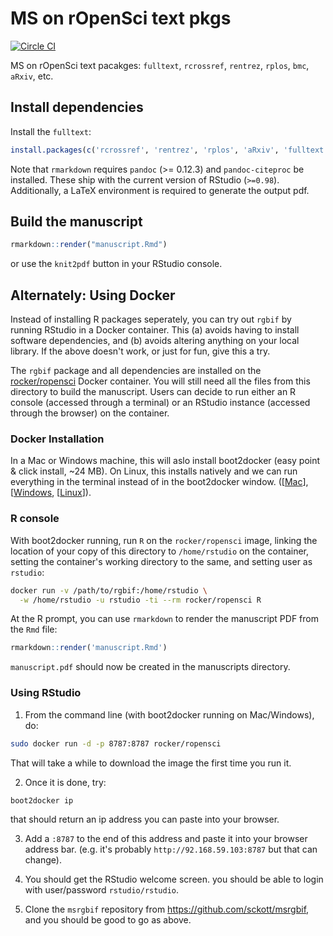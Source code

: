 MS on rOpenSci text pkgs
======================================

[![Circle CI](https://circleci.com/gh/sckott/mstext.svg?style=svg)](https://circleci.com/gh/sckott/mstext)

MS on rOpenSci text pacakges: `fulltext`, `rcrossref`, `rentrez`, `rplos`, `bmc`, `aRxiv`, etc.

Install dependencies
--------------------

Install the `fulltext`:

```r
install.packages(c('rcrossref', 'rentrez', 'rplos', 'aRxiv', 'fulltext', 'rmarkdown'), dependencies=TRUE)
```

Note that `rmarkdown` requires `pandoc` (>= 0.12.3) and `pandoc-citeproc` be installed. These ship with the current version of RStudio (`>=0.98`). Additionally, a LaTeX environment is required to generate the output pdf.



Build the manuscript
--------------------


```r
rmarkdown::render("manuscript.Rmd")
```

or use the `knit2pdf` button in your RStudio console.


Alternately: Using Docker
-------------------------

Instead of installing R packages seperately, you can try out `rgbif`
by running RStudio in a Docker container.  This (a) avoids having to install
software dependencies, and (b) avoids altering anything on your local
library. If the above doesn't work, or just for fun, give this a try.

The `rgbif` package and all dependencies are installed on the [rocker/ropensci](http://registry.hub.docker.com/u/rocker/ropensci) Docker container.  You will still need all the files from this directory to build the manuscript. Users can decide to run either an R console (accessed through a terminal)
or an RStudio instance (accessed through the browser) on the container.


### Docker Installation

In a Mac or Windows machine, this will aslo install boot2docker
(easy point & click install, ~24 MB). On Linux, this installs
natively and we can run everything in the terminal instead of in
the boot2docker window.
([[Mac](https://docs.docker.com/installation/mac/)],
[[Windows](https://docs.docker.com/installation/windows/),
[[Linux](https://docs.docker.com/installation)]).

### R console

With boot2docker running, run `R` on the `rocker/ropensci` image,
linking the location of your copy of this directory to
`/home/rstudio` on the container, setting the container's
working directory to the same, and setting user as `rstudio`:

```bash
docker run -v /path/to/rgbif:/home/rstudio \
  -w /home/rstudio -u rstudio -ti --rm rocker/ropensci R
```

At the R prompt, you can use `rmarkdown` to render the manuscript PDF from the `Rmd` file:

```r
rmarkdown::render('manuscript.Rmd')
```

`manuscript.pdf` should now be created in the manuscripts directory.

### Using RStudio

1) From the command line (with boot2docker running on Mac/Windows), do:

```bash
sudo docker run -d -p 8787:8787 rocker/ropensci
```

That will take a while to download the image the first time you run it.

2) Once it is done, try:

```bash
boot2docker ip
```

that should return an ip address you can paste into your browser.

3) Add a `:8787` to the end of this address and paste it into your
browser address bar. (e.g. it's probably `http://92.168.59.103:8787`
but that can change).

4) You should get the RStudio welcome screen.  you should be able to
login with user/password `rstudio/rstudio`.

5) Clone the `msrgbif` repository from https://github.com/sckott/msrgbif, and you should be good to go as above.
